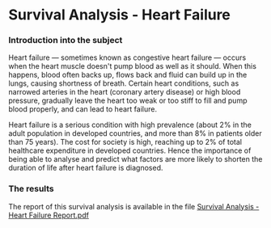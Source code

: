 # Survival Analysis - Heart Failure

### Introduction into the subject

Heart failure — sometimes known as congestive heart failure — occurs when the heart muscle doesn't pump blood as well as it should.
When this happens, blood often backs up, flows back and fluid can build up in the lungs, causing shortness of breath.
Certain heart conditions, such as narrowed arteries in the heart (coronary artery disease) or high blood pressure, gradually leave the heart too weak or too stiff to fill and pump blood properly, and can lead to heart failure.

Heart failure is a serious condition with high prevalence (about 2% in the adult population in developed countries, and more than 8% in patients older than 75 years). The cost for society is high, reaching up to 2% of total healthcare expenditure in developed countries. Hence the importance of being able to analyse and predict what factors are more likely to shorten the duration of life after heart failure is diagnosed.

### The results

The report of this survival analysis is available in the file [Survival Analysis - Heart Failure Report.pdf](https://github.com/timdgn/Survival-Analysis-Heart-Failure/blob/main/Survival%20Analysis%20-%20Heart%20Failure%20Report.pdf)
